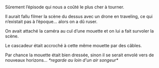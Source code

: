 Sûrement l’épisode qui nous a coûté le plus cher à tourner.

Il aurait fallu filmer la scène du dessus avec un drone en traveling, ce qui n’existait
pas à l’époque… alors on a dû ruser.

On avait attaché la caméra au cul d’une mouette et on lui a fait survoler la scène.

Le cascadeur était accroché à cette même mouette par des câbles.

Par chance la mouette était bien dressée, sinon il se serait envolé vers de nouveaux
horizons… _\*regarde au loin d'un air songeur\*_
